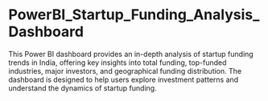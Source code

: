 # PowerBI_Startup_Funding_Analysis_Dashboard
This Power BI dashboard provides an in-depth analysis of startup funding trends in India, offering key insights into total funding, top-funded industries, major investors, and geographical funding distribution. The dashboard is designed to help users explore investment patterns and understand the dynamics of startup funding.
